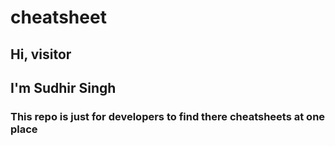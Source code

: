 # cheatsheet

## Hi, visitor
## I'm Sudhir Singh
### This repo is just for developers to find there cheatsheets at one place
